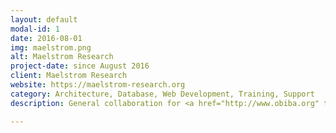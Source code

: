 ```yaml
---
layout: default
modal-id: 1
date: 2016-08-01
img: maelstrom.png
alt: Maelstrom Research
project-date: since August 2016
client: Maelstrom Research
website: https://maelstrom-research.org
category: Architecture, Database, Web Development, Training, Support
description: General collaboration for <a href="http://www.obiba.org" target="_blank">OBiBa</a> software development (technical specifications, development and release management). Support to associated studies such as <a href="http://www.clsa-elcv.ca/" target="_blank">CLSA</a>, <a href="http://partnershipfortomorrow.ca/" target="_blank">CPTP</a>, <a href="http://athlosproject.eu/" target="_blank">Athlos</a> etc.

---
```

